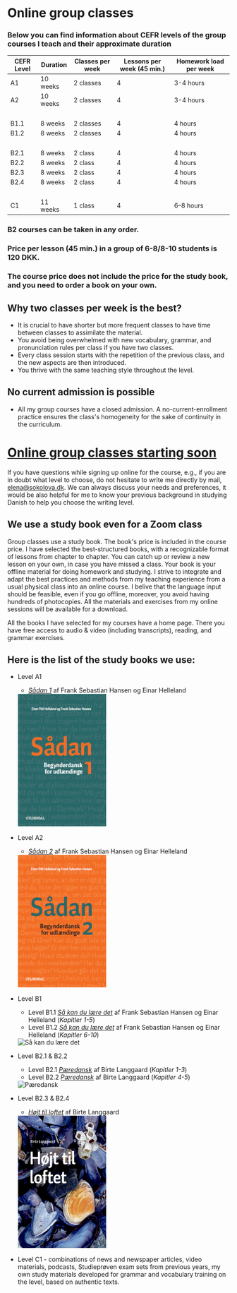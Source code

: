 # Online group classes 

### Below you can find information about CEFR levels of the group courses I teach and their approximate duration 

CEFR Level | Duration | Classes per week | Lessons per week (45 min.) | Homework load per week
-- | -- | -- | -- | --
A1 | 10 weeks | 2 classes | 4 | 3-4 hours
A2 | 10 weeks | 2 classes | 4 | 3-4 hours
  |   |   |   |  
B1.1 | 8 weeks |2 classes | 4 | 4 hours
B1.2 | 8 weeks |2 classes  | 4 | 4 hours
  |   |   |   |  
B2.1 | 8 weeks | 2 class | 4 | 4 hours
B2.2 | 8 weeks | 2 class | 4 | 4 hours
B2.3 | 8 weeks | 2 class   | 4 | 4 hours
B2.4 | 8 weeks | 2 class  | 4 | 4 hours
  |   |   |   |  
C1 | 11 weeks | 1 class | 4 | 6–8 hours

### B2 courses can be taken in any order.

### Price per lesson (45 min.) in a group of 6-8/8-10 students is 120 DKK.

### The course price does not include the price for the study book, and you need to order a book on your own.

## Why two classes per week is the best?
* It is crucial to have shorter but more frequent classes to have time between classes to assimilate the material. 
* You avoid being overwhelmed with new vocabulary, grammar, and pronunciation rules per class if you have two classes.
* Every class session starts with the repetition of the previous class, and the new aspects are then introduced. 
* You thrive with the same teaching style throughout the level. 


## No current admission is possible 
* All my group courses have а closed admission. A no-current-enrollment practice ensures the class's homogeneity for the sake of continuity in the curriculum. 


# [Online group classes starting soon](current-courses-for-sign-up)

If you have questions while signing up online for the course, e.g., if you are in doubt what level to choose, do not hesitate to write me directly by mail, [elena@sokolova.dk](mailto:elena@sokolova.dk). We can always discuss your needs and preferences, it would be also helpful for me to know your previous background in studying Danish to help you choose the writing level. 

## We use a study book even for a Zoom class 
Group classes use a study book. The book's price is included in the course price. I have selected the best-structured books, with a recognizable format of lessons from chapter to chapter. You can catch up or review a new lesson on your own, in case you have missed a class. Your book is your offline material for doing homework and studying. I strive to integrate and adapt the best practices and methods from my teaching experience from a usual physical class into an online course. I belive that the language input should be feasible, even if you go offline, moreover, you avoid having hundreds of photocopies. All the materials and exercises from my online sessions will be available for a download. 

All the books I have selected for my courses have a home page. There you have free access to audio & video (including transcripts), reading, and grammar exercises.

## Here is the list of the study books we use: 

* Level A1
  * *[Sådan 1](http://guga.gyldendal.dk/Sprog/dsa/saadan1.aspx)* af Frank Sebastian Hansen og Einar Helleland 
  
  <img src="forside-saadan1-png.png" alt="Sådan 1" width="200" height="300" />
  

* Level A2
  * *[Sådan 2](http://guga.gyldendal.dk/Sprog/dsa/saadan2.aspx)* af Frank Sebastian Hansen og Einar Helleland 
  
  <img src="forside-saadan2-.png" alt="Sådan 2" width="200" height="300" />
 
 
* Level B1
   * Level B1.1 *[Så kan du lære det](https://laerdet.gyldendal.dk)* af Frank Sebastian Hansen og Einar Helleland (*Kapitler 1-5*)
   * Level B1.2 *[Så kan du lære det](https://laerdet.gyldendal.dk)* af Frank Sebastian Hansen og Einar Helleland (*Kapitler 6-10*)
   
   <img src="saa-kan-du-lære-det.png" alt="Så kan du lære det" width="200" height="300" />

* Level B2.1 & B2.2
   * Level B2.1 *[Pæredansk](https://paeredansk.gyldendal.dk)* af Birte Langgaard (*Kapitler 1-3*)
   * Level B2.2 *[Pæredansk](https://paeredansk.gyldendal.dk)* af Birte Langgaard (*Kapitler 4-5*)
   
   <img src="forside-pæredansk.png" alt="Pæredansk" width="200" height="300" />
  
 * Level B2.3 & B2.4
   * *[Højt til loftet](https://hoejttilloftet.gyldendal.dk/#)* af Birte Langgaard 
   
   <img src="hoejt-til-loftet.png" alt="Højt til loftet" width="200" height="300" />

 * Level C1 - combinations of news and newspaper articles, video materials, podcasts, Studieprøven exam sets from previous years, my own study materials developed for grammar and vocabulary training on the level, based on authentic texts. 


